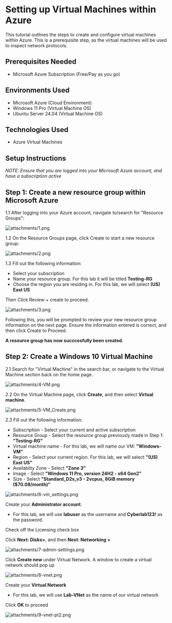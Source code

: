 # Setting up Virtual Machines within Azure

This tutorial outlines the steps to create and configure virtual machines within Azure. This is a prerequisite step, as the virtual machines will be used to inspect network protocols.

## Prerequisites Needed
- Microsoft Azure Subscription (Free/Pay as you go)
  
## Environments Used
- Microsoft Azure (Cloud Environment)
- Windows 11 Pro (Virtual Machine OS)
- Ubuntu Server 24.04 (Virtual Machine OS)

## Technologies Used
- Azure Virtual Machines

## Setup Instructions

*NOTE: Ensure that you are logged into your Microsoft Azure account, and have a subscription active*

## Step 1: Create a new resource group within Microsoft Azure

1.1 After logging into your Azure account, navigate to/search for "Resource Groups":

![attachments/1.png](attachments/1.png)

1.2 On the Resource Groups page, click Create to start a new resource group:

![attachments/2.png](attachments/2.png)

1.3 Fill out the following information:
- Select your subscription
- Name your resource group. For this lab it will be titled **Testing-RG**
- Choose the region you are residing in. For this lab, we will select **(US) East US**

Then Click Review + create to proceed.

![attachments/3.png](attachments/3.png)

Following this, you will be prompted to review your new resource group information on the next page. Ensure the information entered is correct, and then click Create to Proceed.

**A resource group has now succcesfully been created.**

## Step 2: Create a Windows 10 Virtual Machine

2.1 Search for "Virtual Machine" in the search bar, or navigate to the Virtual Machine section back on the home page.

![attachments/4-VM.png](attachments/4-VM.png)

2.2 On the Virtual Machine page, click **Create**, and then select **Virtual machine**.

![attachments/5-VM_Create.png](attachments/5-VM_Create.png)

2.3 Fill out the following information:
- Subscription - Select your current and active subscription
- Resource Group - Select the resource group previously made in Step 1: **"Testing-RG"**
- Virtual machine name - For this lab, we will name our VM:  **"Windows-VM"**
- Region - Select your current region. For this lab, we will select **"(US) East US"**
- Availablity Zone - Select **"Zone 3"**
- Image - Select **"Windows 11 Pro, version 24H2 - x64 Gen2"**
- Size - Select **"Standard_D2s_v3 - 2vcpus, 8GiB memory ($70.08/month)"**

![attachments/6-vm_settings.png](attachments/6-vm_settings.png)

Create your **Administrator account**.

- For this lab, we will use **labuser** as the username and **Cyberlab123!** as the password.

Check off the Licensing check box

Click **Next: Disks>**, and then **Next: Networking >**

![attachments/7-admin-settings.png](attachments/7-admin-settings.png)

Click **Create new** under Virtual Network. A window to create a virtual network should pop up

![attachments/8-vnet.png](attachments/8-vnet.png)

Create your **Virtual Network**

- For this lab, we will use **Lab-VNet** as the name of our virtual network

Click **OK** to proceed

![attachments/9-vnet-pt2.png](attachments/9-vnet-pt2.png)


